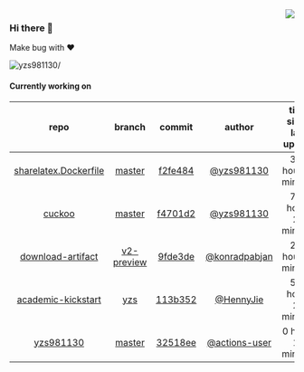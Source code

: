 <img align="right" src="https://github-readme-stats.vercel.app/api?username=yzs981130&show_icons=true&hide_title=true" />

### Hi there 👋


Make bug with ❤️

<p align="left"> <img src=https://komarev.com/ghpvc/?username=yzs981130 alt=yzs981130/> </p>


<!--
**yzs981130/yzs981130** is a ✨ _special_ ✨ repository because its `README.md` (this file) appears on your GitHub profile.

Here are some ideas to get you started:

- 🔭 I’m currently working on ...
- 🌱 I’m currently learning ...
- 👯 I’m looking to collaborate on ...
- 🤔 I’m looking for help with ...
- 💬 Ask me about ...
- 📫 How to reach me: ...
- 😄 Pronouns: ...
- ⚡ Fun fact: ...
-->

#### Currently working on


| repo | branch | commit | author | time since last update | language |
|:---:|:---:|:---:|:---:|:---:|:---:|
| [sharelatex.Dockerfile](https://github.com/yzs981130/sharelatex.Dockerfile) | [master](https://github.com/yzs981130/sharelatex.Dockerfile/tree/master) |[f2fe484](https://github.com/yzs981130/sharelatex.Dockerfile/commit/f2fe484ae59cfc185cd10852fef2d1a1534a5607) | [@yzs981130](https://github.com/yzs981130) |361 hours 9 minutes | ![](https://img.shields.io/badge/language-Dockerfile-default.svg?style=flat-square)|
| [cuckoo](https://github.com/yzs981130/cuckoo) | [master](https://github.com/yzs981130/cuckoo/tree/master) |[f4701d2](https://github.com/yzs981130/cuckoo/commit/f4701d2480381340ac54c42ce7c7f3725bb1175a) | [@yzs981130](https://github.com/yzs981130) |717 hours 22 minutes | ![](https://img.shields.io/badge/language-Go-default.svg?style=flat-square)|
| [download-artifact](https://github.com/yzs981130/download-artifact) | [v2-preview](https://github.com/yzs981130/download-artifact/tree/v2-preview) |[9fde3de](https://github.com/yzs981130/download-artifact/commit/9fde3de0b74bd6bc202952485c264b551a4f9405) | [@konradpabjan](https://github.com/konradpabjan) |206 hours 4 minutes | ![](https://img.shields.io/badge/language-TypeScript-default.svg?style=flat-square)|
| [academic-kickstart](https://github.com/HennyJie/academic-kickstart) | [yzs](https://github.com/HennyJie/academic-kickstart/tree/yzs) |[113b352](https://github.com/HennyJie/academic-kickstart/commit/113b35289fd28eb45dbc375eb19aa734da773137) | [@HennyJie](https://github.com/HennyJie) |564 hours 25 minutes | ![](https://img.shields.io/badge/language-Shell-default.svg?style=flat-square)|
| [yzs981130](https://github.com/yzs981130/yzs981130) | [master](https://github.com/yzs981130/yzs981130/tree/master) |[32518ee](https://github.com/yzs981130/yzs981130/commit/32518eec70e9d7f443889ef3ec8d160d13c075c4) | [@actions-user](https://github.com/actions-user) |0 hours 19 minutes | ![](https://img.shields.io/badge/language-Go-default.svg?style=flat-square)|
